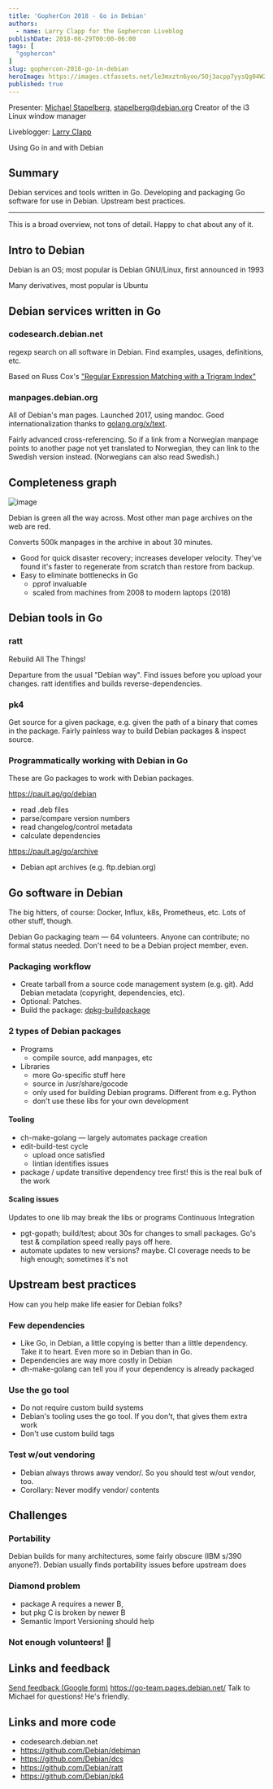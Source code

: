 ```yaml
---
title: 'GopherCon 2018 - Go in Debian'
authors:
  - name: Larry Clapp for the Gophercon Liveblog
publishDate: 2018-08-29T00:00-06:00
tags: [
  "gophercon"
]
slug: gophercon-2018-go-in-debian
heroImage: https://images.ctfassets.net/le3mxztn6yoo/5Oj3acpp7yysQg04W2AW4A/a93d79c10ad903d3902f6b6d8707973a/mechanic-tire-2.jpg
published: true
---
```


Presenter: [Michael Stapelberg](https://www.gophercon.com/agenda/speakers/279057), stapelberg@debian.org
Creator of the i3 Linux window manager

Liveblogger: [Larry Clapp](https://twitter.com/readcodesing)

Using Go in and with Debian

## Summary

Debian services and tools written in Go.  Developing and packaging Go software for use in Debian.  Upstream best practices.

---

This is a broad overview, not tons of detail.  Happy to chat about any of it.

## Intro to Debian

Debian is an OS; most popular is Debian GNU/Linux, first announced in 1993

Many derivatives, most popular is Ubuntu

## Debian services written in Go

### codesearch.debian.net

regexp search on all software in Debian.  Find examples, usages, definitions, etc.

Based on Russ Cox's ["Regular Expression Matching with a Trigram Index"](https://swtch.com/~rsc/regexp/regexp4.html)

### manpages.debian.org

All of Debian's man pages.  Launched 2017, using mandoc.  Good internationalization thanks to [golang.org/x/text](https://godoc.org/golang.org/x/text).

Fairly advanced cross-referencing.  So if a link from a Norwegian manpage points to another page not yet translated to Norwegian, they can link to the Swedish version instead.  (Norwegians can also read Swedish.)

## Completeness graph

![image](https://user-images.githubusercontent.com/2324697/44814759-e6c84d00-ab9a-11e8-8b1e-b5427e556a24.png)

Debian is green all the way across.  Most other man page archives on the web are red.

Converts 500k manpages in the archive in about 30 minutes.
* Good for quick disaster recovery; increases developer velocity.  They've found it's faster to regenerate from scratch than restore from backup.
* Easy to eliminate bottlenecks in Go
    * pprof invaluable
    * scaled from machines from 2008 to modern laptops (2018)

## Debian tools in Go

### ratt

Rebuild All The Things!

Departure from the usual "Debian way".  Find issues before you upload your changes.  ratt identifies and builds reverse-dependencies.

### pk4

Get source for a given package, e.g. given the path of a binary that comes in the package.
Fairly painless way to build Debian packages & inspect source.

### Programmatically working with Debian in Go

These are Go packages to work with Debian packages.

https://pault.ag/go/debian
* read .deb files
* parse/compare version numbers
* read changelog/control metadata
* calculate dependencies

https://pault.ag/go/archive
* Debian apt archives (e.g. ftp.debian.org)

## Go software in Debian

The big hitters, of course: Docker, Influx, k8s, Prometheus, etc.  Lots of other stuff, though.

Debian Go packaging team — 64 volunteers.  Anyone can contribute; no formal status needed.  Don't need to be a Debian project member, even.

### Packaging workflow

* Create tarball from a source code management system (e.g. git).  Add Debian metadata (copyright, dependencies, etc).
* Optional: Patches.
* Build the package: [dpkg-buildpackage](https://manpages.debian.org/stretch/dpkg-dev/dpkg-buildpackage.1)

### 2 types of Debian packages

* Programs
    * compile source, add manpages, etc
* Libraries
    * more Go-specific stuff here
    * source in /usr/share/gocode
    * only used for building Debian programs.  Different from e.g. Python
    * don't use these libs for your own development

#### Tooling

* ch-make-golang — largely automates package creation
* edit-build-test cycle
    * upload once satisfied
    * lintian identifies issues
* package / update transitive dependency tree first!  this is the real bulk of the work

#### Scaling issues

Updates to one lib may break the libs or programs
Continuous Integration
* pgt-gopath; build/test; about 30s for changes to small packages.  Go's test & compilation speed really pays off here.
* automate updates to new versions?  maybe.  CI coverage needs to be high enough; sometimes it's not

## Upstream best practices

How can you help make life easier for Debian folks?

### Few dependencies

* Like Go, in Debian, a little copying is better than a little dependency.  Take it to heart.  Even more so in Debian than in Go.
* Dependencies are way more costly in Debian
* dh-make-golang can tell you if your dependency is already packaged

### Use the go tool

* Do not require custom build systems
* Debian's tooling uses the go tool.  If you don't, that gives them extra work
* Don't use custom build tags

### Test w/out vendoring

* Debian always throws away vendor/.  So you should test w/out vendor, too.
* Corollary: Never modify vendor/ contents

## Challenges

### Portability

Debian builds for many architectures, some fairly obscure (IBM s/390 anyone?).  Debian usually finds portability issues before upstream does

### Diamond problem

* package A requires a newer B,
* but pkg C is broken by newer B
* Semantic Import Versioning should help

### Not enough volunteers!  🙂

## Links and feedback

[Send feedback (Google form)](https://goo.gl/forms/FCofEup7nLb6VXXp1)
https://go-team.pages.debian.net/
Talk to Michael for questions!  He's friendly.

## Links and more code

* codesearch.debian.net
* https://github.com/Debian/debiman
* https://github.com/Debian/dcs
* https://github.com/Debian/ratt
* https://github.com/Debian/pk4
